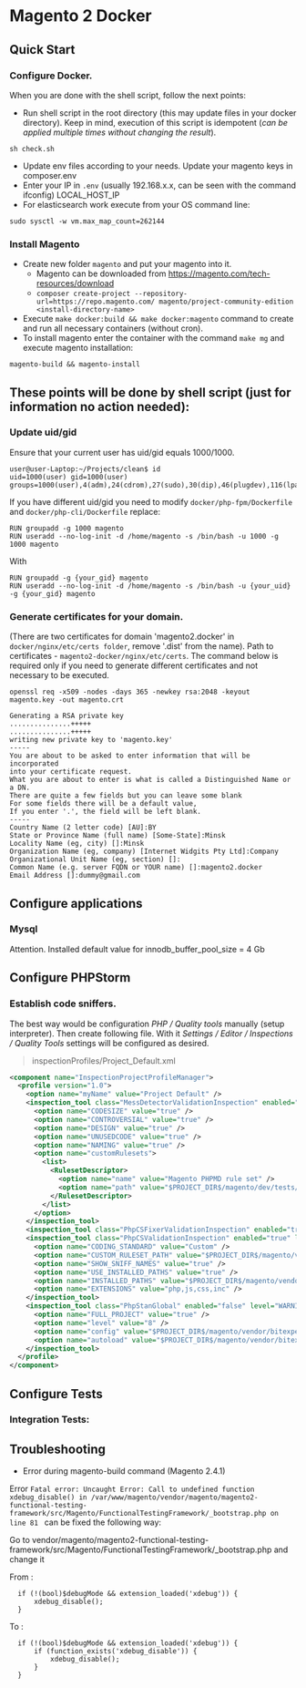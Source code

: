 # Magento 2 Docker

## Quick Start
### Configure Docker.

When you are done with the shell script, follow the next points:
* Run shell script in the root directory (this may update files in your docker directory). Keep in mind, execution of this script is idempotent (_can be applied multiple times without changing the result_).
```shell
sh check.sh
```
* Update env files according to your needs. Update your magento keys in composer.env
* Enter your IP in `.env` (usually 192.168.x.x, can be seen with the command ifconfig) LOCAL_HOST_IP
* For elasticsearch work execute from your OS command line:
```shell script
sudo sysctl -w vm.max_map_count=262144
```

### Install Magento

* Create new folder `magento` and put your magento into it.
  * Magento can be downloaded from https://magento.com/tech-resources/download
  * `composer create-project --repository-url=https://repo.magento.com/ magento/project-community-edition <install-directory-name>`
* Execute `make docker:build && make docker:magento` command to create and run all necessary containers (without cron).
* To install magento enter the container with the command `make mg` and execute magento installation:
```shell script
magento-build && magento-install
```

## These points will be done by shell script (just for information no action needed):
### Update uid/gid 

Ensure that your current user has uid/gid equals 1000/1000.
```shell
user@user-Laptop:~/Projects/clean$ id
uid=1000(user) gid=1000(user) groups=1000(user),4(adm),24(cdrom),27(sudo),30(dip),46(plugdev),116(lpadmin),126(sambashare),129(docker)
```
If you have different uid/gid you need to modify `docker/php-fpm/Dockerfile` and `docker/php-cli/Dockerfile` replace:
```shell
RUN groupadd -g 1000 magento
RUN useradd --no-log-init -d /home/magento -s /bin/bash -u 1000 -g 1000 magento
```
With
```shell
RUN groupadd -g {your_gid} magento
RUN useradd --no-log-init -d /home/magento -s /bin/bash -u {your_uid} -g {your_gid} magento
```
### Generate certificates for your domain.
(There are two certificates for domain 'magento2.docker' in ```docker/nginx/etc/certs folder```, remove '.dist' from the name). Path to certificates - `magento2-docker/nginx/etc/certs`. The command below is required only if you need to generate different certificates and not necessary to be executed.
```shell script
openssl req -x509 -nodes -days 365 -newkey rsa:2048 -keyout magento.key -out magento.crt

Generating a RSA private key
...............+++++
...............+++++
writing new private key to 'magento.key'
-----
You are about to be asked to enter information that will be incorporated
into your certificate request.
What you are about to enter is what is called a Distinguished Name or a DN.
There are quite a few fields but you can leave some blank
For some fields there will be a default value,
If you enter '.', the field will be left blank.
-----
Country Name (2 letter code) [AU]:BY
State or Province Name (full name) [Some-State]:Minsk
Locality Name (eg, city) []:Minsk
Organization Name (eg, company) [Internet Widgits Pty Ltd]:Company
Organizational Unit Name (eg, section) []:
Common Name (e.g. server FQDN or YOUR name) []:magento2.docker
Email Address []:dummy@gmail.com
```

## Configure applications
### Mysql
Attention. Installed default value for innodb_buffer_pool_size = 4 Gb

## Configure PHPStorm

### Establish code sniffers.

The best way would be configuration *PHP / Quality tools* manually (setup interpreter). Then create following file. With it *Settings / Editor / Inspections / Quality Tools* settings will be configured as desired. 

> inspectionProfiles/Project_Default.xml
```xml
<component name="InspectionProjectProfileManager">
  <profile version="1.0">
    <option name="myName" value="Project Default" />
    <inspection_tool class="MessDetectorValidationInspection" enabled="true" level="WARNING" enabled_by_default="true">
      <option name="CODESIZE" value="true" />
      <option name="CONTROVERSIAL" value="true" />
      <option name="DESIGN" value="true" />
      <option name="UNUSEDCODE" value="true" />
      <option name="NAMING" value="true" />
      <option name="customRulesets">
        <list>
          <RulesetDescriptor>
            <option name="name" value="Magento PHPMD rule set" />
            <option name="path" value="$PROJECT_DIR$/magento/dev/tests/static/testsuite/Magento/Test/Php/_files/phpmd/ruleset.xml" />
          </RulesetDescriptor>
        </list>
      </option>
    </inspection_tool>
    <inspection_tool class="PhpCSFixerValidationInspection" enabled="true" level="WARNING" enabled_by_default="true" />
    <inspection_tool class="PhpCSValidationInspection" enabled="true" level="WARNING" enabled_by_default="true">
      <option name="CODING_STANDARD" value="Custom" />
      <option name="CUSTOM_RULESET_PATH" value="$PROJECT_DIR$/magento/vendor/magento/magento-coding-standard/Magento2/ruleset.xml" />
      <option name="SHOW_SNIFF_NAMES" value="true" />
      <option name="USE_INSTALLED_PATHS" value="true" />
      <option name="INSTALLED_PATHS" value="$PROJECT_DIR$/magento/vendor/phpcompatibility/php-compatibility/PHPCompatibility" />
      <option name="EXTENSIONS" value="php,js,css,inc" />
    </inspection_tool>
    <inspection_tool class="PhpStanGlobal" enabled="false" level="WARNING" enabled_by_default="false">
      <option name="FULL_PROJECT" value="true" />
      <option name="level" value="8" />
      <option name="config" value="$PROJECT_DIR$/magento/vendor/bitexpert/phpstan-magento/extension.neon" />
      <option name="autoload" value="$PROJECT_DIR$/magento/vendor/bitexpert/phpstan-magento/autoload.php" />
    </inspection_tool>
  </profile>
</component>

```

## Configure Tests

### Integration Tests:

## Troubleshooting

* Error during magento-build command (Magento 2.4.1)

Error `Fatal error: Uncaught Error: Call to undefined function xdebug_disable() in /var/www/magento/vendor/magento/magento2-functional-testing-framework/src/Magento/FunctionalTestingFramework/_bootstrap.php on line 81
` can be fixed the following way:

Go to vendor/magento/magento2-functional-testing-framework/src/Magento/FunctionalTestingFramework/_bootstrap.php and change it

From :

      if (!(bool)$debugMode && extension_loaded('xdebug')) {
          xdebug_disable();
      }
      
To :
      
      if (!(bool)$debugMode && extension_loaded('xdebug')) {
          if (function_exists('xdebug_disable')) {
              xdebug_disable();
          }
      }
